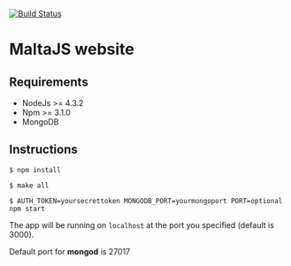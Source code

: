 [![Build Status](https://travis-ci.org/pietro909/maltajs-elm.svg?branch=master)](https://travis-ci.org/pietro909/maltajs-elm)

# MaltaJS website

## Requirements

 - NodeJs >= 4.3.2
 - Npm >= 3.1.0
 - MongoDB

## Instructions

```
$ npm install

$ make all

$ AUTH_TOKEN=yoursecrettoken MONGODB_PORT=yourmongoport PORT=optional npm start
```

The app will be running on `localhost` at the port you specified (default is 3000).

Default port for **mongod** is 27017
